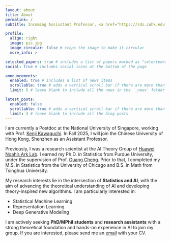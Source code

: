 ```yaml
---
layout: about
title: About
permalink: /
subtitle: Incoming Assisstant Professor, <a href="https://sds.cuhk.edu.cn/en">School of Data Science</a> & <a href="https://sai.cuhk.edu.cn/en">School of Artificial Intelligence</a>, CUHK-Shenzhen.

profile:
  align: right
  image: pic.jpg
  image_circular: false # crops the image to make it circular
  more_info: >

selected_papers: true # includes a list of papers marked as "selected={true}"
social: true # includes social icons at the bottom of the page

announcements:
  enabled: true # includes a list of news items
  scrollable: true # adds a vertical scroll bar if there are more than 3 news items
  limit: 5 # leave blank to include all the news in the `_news` folder

latest_posts:
  enabled: false
  scrollable: true # adds a vertical scroll bar if there are more than 3 new posts items
  limit: 3 # leave blank to include all the blog posts
---
```


I am currently a Postdoc at the National University of Singapore, working with Prof. [Kenji Kawaguchi](https://ml.comp.nus.edu.sg/). In Fall 2025, I will join the Chinese University of Hong Kong, Shenzhen as an Assistant Professor.

Previously, I was a research scientist at the AI Theory Group of [Huawei Noah’s Ark Lab](http://dev3.noahlab.com.hk/).
I earned my Ph.D. in Statistics from Purdue University, under the supervision of Prof. [Guang Cheng](http://www.stat.ucla.edu/~guangcheng/). Prior to that, I completed my M.S. in Statistics from the University of Chicago and B.S. in Math from Tsinghua University.

My research interests lie in the intersection of <strong>Statistics and AI</strong>, with the aim of advancing the theoretical understanding of AI and developing theory-inspired new algorithms.
I am particularly interested in:

<ul>
  <li>Statistical Machine Learning</li> 
  <li>Representation Learning</li>
  <li>Deep Generative Modeling</li>
</ul>

I am actively seeking <b>PhD/MPhil students</b> and <b>research assistants</b> with a strong theoretical foundation and hands-on experience in AI to join my group.
If you are interested, please send me an [email](mailto:hutianyang.up@outlook.com) with your CV.
